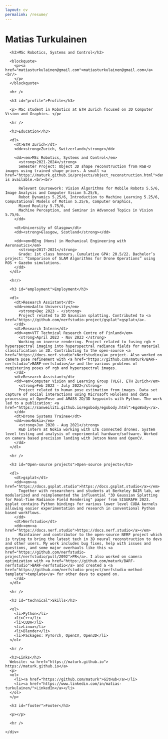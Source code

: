 ```yaml
---
layout: cv
permalink: /resume/
---
```


<body class="">
  <div class="container">
    <div class="resume">
      <h1>Matias Turkulainen</h1>

      <h2>MSc Robotics, Systems and Control</h2>

      <blockquote>
        <p><a href="matiasturkulainen@gmail.com">matiasturkulainen@gmail.com</a><br/>
        </p>
      </blockquote>

      <hr />

      <h3 id="profile">Profile</h3>

      <p> MSc student in Robotics at ETH Zurich focused on 3D Computer Vision and Graphics. </p>

      <hr />

      <h3>Education</h3>

      <dl>
        <dt>ETH Zurich</dt>
        <dd><strong>Zurich, Switzerland</strong></dd>

        <dd><em>MSc Robotics, Systems and Control</em>
          <strong>2021-2024</strong>
          Semester Project: Object 3D shape reconstruction from RGB-D images using trained shape priors. A small <a href="https://maturk.github.io/projects/object_reconstruction.html">demo</a> is available.<br><br>
          
          Relevant Coursework: Vision Algorithms for Mobile Robots 5.5/6, Image Analysis and Computer Vision 5.25/6,
          Robot Dynamics 5.25/6, Introduction to Machine Learning 5.25/6, Computational Models of Motion 5.25/6, Computer Graphics,
          Mixed Reality 5.75/6,
          Machine Perception, and Seminar in Advanced Topics in Vision 5.75/6. 
        </dd>

        <dt>University of Glasgow</dt>
        <dd><strong>Glasgow, Scotland</strong></dd>

        <dd><em>BEng (Hons) in Mechanical Engineering with Aeronautics</em>
          <strong>2017-2021</strong>
          Grade: 1st class honours. Cumulative GPA: 20.5/22. Bachelor’s project: “Comparison of SLAM Algorithms for Drone Operations” using ROS + Gazebo simulations.
        </dd>
      </dl>

      <hr/>

      <h3 id="employment">Employment</h3>

      <dl>
        <dt>Research Assistant</dt>
        <dd><em>Aalto University</em>
          <strong>Dec 2023 - </strong>
          Project related to 3D Gaussian splatting. Contributed to <a href="https://github.com/nerfstudio-project/gsplat">gsplat</a>. 
        </dd>
        <dt>Research Intern</dt>
        <dd><em>VTT Technical Research Centre of Finland</em>
          <strong>April 2023 - Nov 2023 </strong>
          Working on inverse rendering. Project related to fusing rgb + hyperspectral imaging into hyperspectral radiance fields for material classification in 3D. Contributing to the open-source <a href="https://docs.nerf.studio">Nerfstudio</a> project. Also worked on camera pose refinement with <a href="https://github.com/maturk/BARF-nerfstudio">BARF-nerfstudio</a> and the various problems of registering poses of rgb and hyperspectral images.
        </dd>
        <dt>Research Assistant</dt>
        <dd><em>Computer Vision and Learning Group (VLG), ETH Zurich</em>
          <strong>Feb 2022 - July 2022</strong>
          Project related to human pose estimation from images. Data set capture of social interactions using Microsoft Hololens and data processing of OpenPose and AMASS 2D/3D keypoints with Python. The work led to a publication: <a href="https://sanweiliti.github.io/egobody/egobody.html">EgoBody</a>.
        </dd>
        <dt>Drone Systems Trainee</dt>
        <dd><em>Nokia</em>
          <strong>Jun 2020 - Aug 2021</strong>
          R&D intern at Nokia working with LTE connected drones. System level testing and analysis of experimental hardware/software. Worked on camera based precision landing with Jetson Nano and OpenCV. 
        </dd>
      </dl>

      <hr />

      <h3 id="Open-source projects">Open-source projects</h3>

      <dl>
        <dt>gsplat</dt>
        <dd><em><a href="https://docs.gsplat.studio">https://docs.gsplat.studio</a></em>
          Together with researchers and students at Berkeley BAIR lab, we modularized and reimplemented the influential "3D Gaussian Splatting for Real-Time Radiance Field Rendering" paper from SIGGRAPH 2023. gsplat contains Python bindings for various lower level CUDA kernels allowing easier experimentation and research in conventional Python based workflows.
        </dd>
        <dt>Nerfstudio</dt>
        <dd><em><a href="https://docs.nerf.studio">https://docs.nerf.studio</a></em>
          Maintainer and contributor to the open-source NERF project which is trying to bring the latest tech in 3D neural reconstruction to devs and other users. My work includes bug fixes, help with issues and questions, and some major overhauls like this <a href="https://github.com/nerfstudio-project/nerfstudio/pull/2092">PR</a>. I also worked on camera optimization with <a href="https://github.com/maturk/BARF-nerfstudio">BARF-nerfstudio</a> and created a <a href="https://github.com/nerfstudio-project/nerfstudio-method-template">template</a> for other devs to expand on.
        </dd>
      </dl>

      <hr />

      <h3 id="technical">Skills</h3>

      <ol>
        <li>Python</li>
        <li>C++</li>
        <li>CUDA</li>
        <li>Linux</li>
        <li>Blender</li>
        <li>Packages: PyTorch, OpenCV, Open3D</li>
      </ol>

      <hr />

      <h3>Links</h3>
      Website: <a href="https://maturk.github.io"> https://maturk.github.io</a>
      <p>
      <ol>
        <li><a href="https://github.com/maturk">GitHub</a></li>
        <li><a href="https://www.linkedin.com/in/matias-turkulainen/">LinkedIn</a></li>
      </ol>
      </p>

      <h3 id="footer">Footer</h3>

      <p></p>

      <hr />

    </div>
  </div>

</body>

